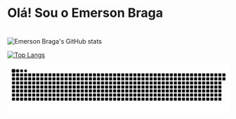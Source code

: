 # **Olá! Sou o Emerson Braga**<h1>

![Emerson Braga's GitHub stats](https://github-readme-stats.vercel.app/api?username=emersonviniciusbraga&show_icons=true&theme=radical)

[![Top Langs](https://github-readme-stats.vercel.app/api/top-langs/?username=emersonviniciusbraga&layout=compact)](https://github.com/emersonviniciusbraga/github-readme-stats)

<!-- in your header -->
<link rel="stylesheet" href="https://cdn.jsdelivr.net/gh/devicons/devicon@v2.13.0/devicon.min.css">

<!-- in your body -->
<i class="devicon-php-plain colored"></i>

<!-- in your body -->
<i class="devicon-codeigniter-plain-wordmark colored"></i>


<!-- in your body -->
<i class="devicon-mysql-plain-wordmark colored"></i>


<!-- in your body -->
<i class="devicon-bootstrap-plain-wordmark colored"></i>

<!-- in your body -->
<i class="devicon-html5-plain-wordmark colored"></i>

<!-- in your body -->
<i class="devicon-css3-plain-wordmark colored"></i>

<!-- in your body -->
<i class="devicon-arduino-plain-wordmark colored"></i>

![Snake animation](https://github.com/emersonviniciusbraga/emersonviniciusbraga/blob/output/github-contribution-grid-snake.svg)